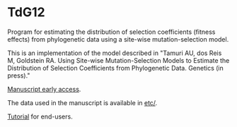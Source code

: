 TdG12
=====

Program for estimating the distribution of selection coefficients (fitness effects) from phylogenetic data using a site-wise mutation-selection model.

This is an implementation of the model described in "Tamuri AU, dos Reis M, Goldstein RA. Using Site-wise Mutation-Selection Models to Estimate the Distribution of Selection Coefficients from Phylogenetic Data. Genetics (in press)." 

[Manuscript early access](http://www.genetics.org/content/early/2011/12/29/genetics.111.136432.abstract).

The data used in the manuscript is available in [etc/](https://github.com/tamuri/tdg12/tree/master/etc).

[Tutorial](https://github.com/tamuri/tdg12/blob/master/docs/tutorial/tutorial.pdf?raw=true) for end-users.


